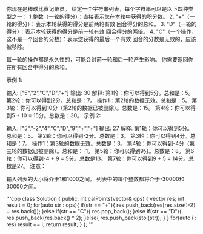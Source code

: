 你现在是棒球比赛记录员。
给定一个字符串列表，每个字符串可以是以下四种类型之一：
1.整数（一轮的得分）：直接表示您在本轮中获得的积分数。
2. "+"（一轮的得分）：表示本轮获得的得分是前两轮有效 回合得分的总和。
3. "D"（一轮的得分）：表示本轮获得的得分是前一轮有效 回合得分的两倍。
4. "C"（一个操作，这不是一个回合的分数）：表示您获得的最后一个有效 回合的分数是无效的，应该被移除。

每一轮的操作都是永久性的，可能会对前一轮和后一轮产生影响。
你需要返回你在所有回合中得分的总和。

示例 1:

输入: ["5","2","C","D","+"]
输出: 30
解释: 
第1轮：你可以得到5分。总和是：5。
第2轮：你可以得到2分。总和是：7。
操作1：第2轮的数据无效。总和是：5。
第3轮：你可以得到10分（第2轮的数据已被删除）。总数是：15。
第4轮：你可以得到5 + 10 = 15分。总数是：30。
示例 2:

输入: ["5","-2","4","C","D","9","+","+"]
输出: 27
解释: 
第1轮：你可以得到5分。总和是：5。
第2轮：你可以得到-2分。总数是：3。
第3轮：你可以得到4分。总和是：7。
操作1：第3轮的数据无效。总数是：3。
第4轮：你可以得到-4分（第三轮的数据已被删除）。总和是：-1。
第5轮：你可以得到9分。总数是：8。
第6轮：你可以得到-4 + 9 = 5分。总数是13。
第7轮：你可以得到9 + 5 = 14分。总数是27。
注意：

输入列表的大小将介于1和1000之间。
列表中的每个整数都将介于-30000和30000之间。  

'''cpp
class Solution {
public:
    int calPoints(vector<string>& ops) {
        vector<int> res;
        int result = 0;
        for(auto str : ops){
            if(str == "+"){
                res.push_back(res[res.size()-2] + res.back());
            }else if(str == "C"){
                res.pop_back();
            }else if(str == "D"){
                res.push_back(res.back() * 2);
            }else{
                res.push_back(stoi(str));
            }
        }
        for(auto i : res)
            result += i;
        return result;
    }
};
'''
